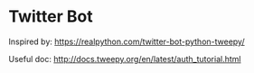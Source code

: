 # Twitter Bot

Inspired by: https://realpython.com/twitter-bot-python-tweepy/

Useful doc: http://docs.tweepy.org/en/latest/auth_tutorial.html